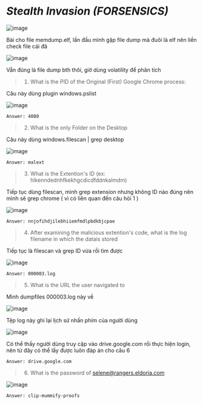 # _Stealth Invasion_ _(FORSENSICS)_

![image](https://github.com/user-attachments/assets/cf31068e-2c57-45e6-abe8-f1d8833dbef8)

Bài cho file memdump.elf, lần đầu mình gặp file dump mà đuôi là elf nên liền check file cái đã

![image](https://github.com/user-attachments/assets/778ce1f0-fd87-4a22-9e00-35ad1ca31f8c)

Vẫn đúng là file dump bth thôi, giờ dùng volatility để phân tích

>1. What is the PID of the Original (First) Google Chrome process:

Câu này dùng plugin windows.pslist

![image](https://github.com/user-attachments/assets/6a2f80f8-2693-4f1e-9c46-8efba4fc9972)

```
Answer: 4080
```

>2. What is the only Folder on the Desktop

Câu này dùng windows.filescan | grep desktop

![image](https://github.com/user-attachments/assets/d81d15a8-c9cf-43ae-8d13-454f6fdb9c5e)

```
Answer: malext
```

> 3. What is the Extention's ID (ex: hlkenndednhfkekhgcdicdfddnkalmdm)

Tiếp tục dùng filescan, mình grep extension nhưng không ID nào đúng nên mình sẽ grep chrome ( vì có liên quan đến câu hỏi 1 )

![image](https://github.com/user-attachments/assets/b6e5be76-03b5-417f-8f83-924eb40ad819)

```
Answer: nnjofihdjilebhiiemfmdlpbdkbjcpae
```

>4. After examining the malicious extention's code, what is the log filename in which the datais stored

Tiếp tục là filescan và grep ID vừa rồi tìm được

![image](https://github.com/user-attachments/assets/768e0890-c371-4dbf-bc88-209feeff45c2)

```
Answer: 000003.log
```
>5. What is the URL the user navigated to

Mình dumpfiles 000003.log này về

![image](https://github.com/user-attachments/assets/5b04628a-41ac-486f-8a82-4546851c4502)

Tệp log này ghi lại lịch sử nhấn phím của người dùng

![image](https://github.com/user-attachments/assets/499934aa-215c-46f2-9eff-6e64b314a0ca)

Có thể thấy người dùng truy cập vào drive.google.com rồi thực hiện login, nên từ đây có thể lấy được luôn đáp án cho câu 6

```
Answer: drive.google.com
```

>6. What is the password of selene@rangers.eldoria.com

![image](https://github.com/user-attachments/assets/64d9d6ae-fefa-49ab-a12b-79b7dc8f1d75)

```
Answer: clip-mummify-proofs
```
